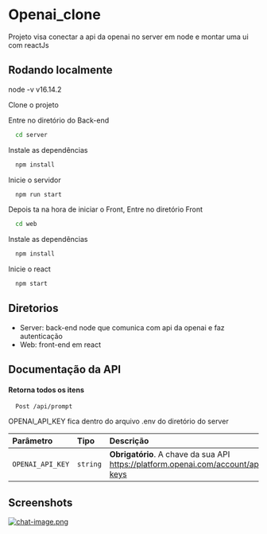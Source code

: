 
# Openai_clone

Projeto visa conectar a api da openai no server em node e montar uma ui com reactJs 

## Rodando localmente

node -v v16.14.2

Clone o projeto

Entre no diretório do Back-end

```bash
  cd server
```

Instale as dependências

```bash
  npm install
```

Inicie o servidor

```bash
  npm run start
```

Depois ta na hora de iniciar o Front,
Entre no diretório Front

```bash
  cd web
```

Instale as dependências

```bash
  npm install
```
Inicie o react

```bash
  npm start
```
## Diretorios

- Server: back-end node que comunica com api da openai e faz autenticação
- Web: front-end em react 


## Documentação da API

#### Retorna todos os itens

```http
  Post /api/prompt
```
OPENAI_API_KEY fica dentro do arquivo .env do diretório do server

| Parâmetro   | Tipo       | Descrição                           |
| :---------- | :--------- | :---------------------------------- |
| `OPENAI_API_KEY` | `string` | **Obrigatório**. A chave da sua API https://platform.openai.com/account/api-keys |



## Screenshots

[![chat-image.png](https://i.postimg.cc/brjdNXFk/chat-image.png)](https://postimg.cc/Pp2d27H5)
